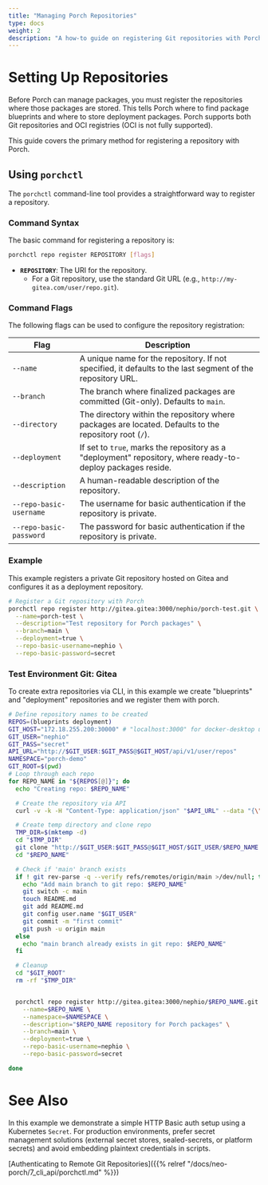 ```yaml
---
title: "Managing Porch Repositories"
type: docs
weight: 2
description: "A how-to guide on registering Git repositories with Porch"
---
```


# Setting Up Repositories

Before Porch can manage packages, you must register the repositories where those packages are stored. This tells Porch where to find package blueprints and where to store deployment packages. Porch supports both Git repositories and OCI registries (OCI is not fully supported).

This guide covers the primary method for registering a repository with Porch.

## Using `porchctl`

The `porchctl` command-line tool provides a straightforward way to register a repository.

### Command Syntax

The basic command for registering a repository is:

```bash
porchctl repo register REPOSITORY [flags]
```

*   **`REPOSITORY`**: The URI for the repository.
    *   For a Git repository, use the standard Git URL (e.g., `http://my-gitea.com/user/repo.git`).

### Command Flags

The following flags can be used to configure the repository registration:

| Flag                    | Description                                                                                                |
| ----------------------- | ---------------------------------------------------------------------------------------------------------- |
| `--name`                | A unique name for the repository. If not specified, it defaults to the last segment of the repository URL.   |
| `--branch`              | The branch where finalized packages are committed (Git-only). Defaults to `main`.                            |
| `--directory`           | The directory within the repository where packages are located. Defaults to the repository root (`/`).       |
| `--deployment`          | If set to `true`, marks the repository as a "deployment" repository, where ready-to-deploy packages reside. |
| `--description`         | A human-readable description of the repository.                                                            |
| `--repo-basic-username` | The username for basic authentication if the repository is private.                                        |
| `--repo-basic-password` | The password for basic authentication if the repository is private.                                        |

### Example

This example registers a private Git repository hosted on Gitea and configures it as a deployment repository.

```bash
# Register a Git repository with Porch
porchctl repo register http://gitea.gitea:3000/nephio/porch-test.git \
  --name=porch-test \
  --description="Test repository for Porch packages" \
  --branch=main \
  --deployment=true \
  --repo-basic-username=nephio \
  --repo-basic-password=secret
```


### Test Environment Git: Gitea

To create extra repositories via CLI, in this example we create "blueprints" and "deployment" repositories and we register them with porch.

```bash
# Define repository names to be created
REPOS=(blueprints deployment)
GIT_HOST="172.18.255.200:30000" # "localhost:3000" for docker-desktop users in WSL
GIT_USER="nephio"
GIT_PASS="secret"
API_URL="http://$GIT_USER:$GIT_PASS@$GIT_HOST/api/v1/user/repos"
NAMESPACE="porch-demo"
GIT_ROOT=$(pwd)
# Loop through each repo
for REPO_NAME in "${REPOS[@]}"; do
  echo "Creating repo: $REPO_NAME"

  # Create the repository via API
  curl -v -k -H "Content-Type: application/json" "$API_URL" --data "{\"name\":\"$REPO_NAME\"}"

  # Create temp directory and clone repo
  TMP_DIR=$(mktemp -d)
  cd "$TMP_DIR"
  git clone "http://$GIT_USER:$GIT_PASS@$GIT_HOST/$GIT_USER/$REPO_NAME.git"
  cd "$REPO_NAME"

  # Check if 'main' branch exists
  if ! git rev-parse -q --verify refs/remotes/origin/main >/dev/null; then
    echo "Add main branch to git repo: $REPO_NAME"
    git switch -c main
    touch README.md
    git add README.md
    git config user.name "$GIT_USER"
    git commit -m "first commit"
    git push -u origin main
  else
    echo "main branch already exists in git repo: $REPO_NAME"
  fi

  # Cleanup
  cd "$GIT_ROOT"
  rm -rf "$TMP_DIR"


  porchctl repo register http://gitea.gitea:3000/nephio/$REPO_NAME.git \
    --name=$REPO_NAME \
    --namespace=$NAMESPACE \
    --description="$REPO_NAME repository for Porch packages" \
    --branch=main \
    --deployment=true \
    --repo-basic-username=nephio \
    --repo-basic-password=secret

done
```

# See Also

In this example we demonstrate a simple HTTP Basic auth setup using a Kubernetes `Secret`. For production environments, prefer secret management solutions (external secret stores, sealed-secrets, or platform secrets) and avoid embedding plaintext credentials in scripts.

[Authenticating to Remote Git Repositories]({{% relref "/docs/neo-porch/7_cli_api/porchctl.md" %}})
